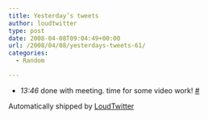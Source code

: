 ```yaml
---
title: Yesterday’s tweets
author: loudtwitter
type: post
date: 2008-04-08T09:04:49+00:00
url: /2008/04/08/yesterdays-tweets-61/
categories:
  - Random

---
```

  * _13:46_ done with meeting. time for some video work! [#][1]

Automatically shipped by [LoudTwitter][2]

 [1]: http://twitter.com/dangoor/statuses/784536491
 [2]: http://www.loudtwitter.com